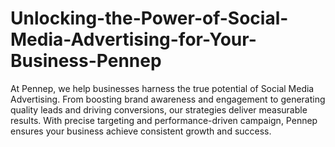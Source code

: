 # Unlocking-the-Power-of-Social-Media-Advertising-for-Your-Business-Pennep
At Pennep, we help businesses harness the true potential of Social Media Advertising. From boosting brand awareness and engagement to generating quality leads and driving conversions, our strategies deliver measurable results. With precise targeting and performance-driven campaign, Pennep ensures your business achieve consistent growth and success.
